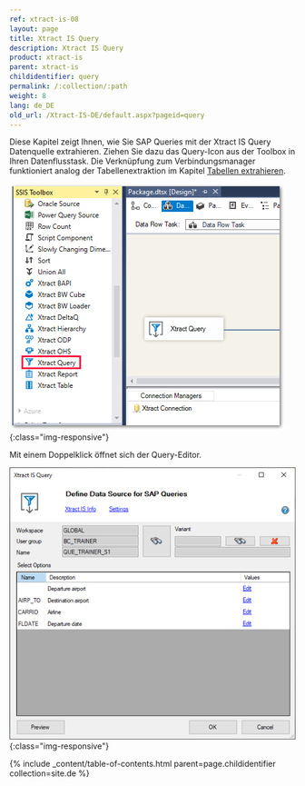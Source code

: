 ```yaml
---
ref: xtract-is-08
layout: page
title: Xtract IS Query
description: Xtract IS Query
product: xtract-is
parent: xtract-is
childidentifier: query
permalink: /:collection/:path
weight: 8
lang: de_DE
old_url: /Xtract-IS-DE/default.aspx?pageid=query
---
```


Diese Kapitel zeigt Ihnen, wie Sie SAP Queries mit der Xtract IS Query Datenquelle extrahieren. Ziehen Sie dazu das Query-Icon aus der Toolbox in Ihren Datenflusstask. 
Die Verknüpfung zum Verbindungsmanager funktioniert analog der Tabellenextraktion im Kapitel [Tabellen extrahieren](./xtract-is-table/extraktion-anlegen).


![Query-01](/img/content/Query-01.png){:class="img-responsive"}

Mit einem Doppelklick öffnet sich der Query-Editor.

![Query-02](/img/content/Query-02.png){:class="img-responsive"}

{% include _content/table-of-contents.html parent=page.childidentifier collection=site.de %}